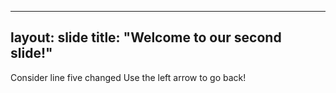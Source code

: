 ----
layout: slide
title: "Welcome to our second slide!"
----
Consider line five changed
Use the left arrow to go back!
